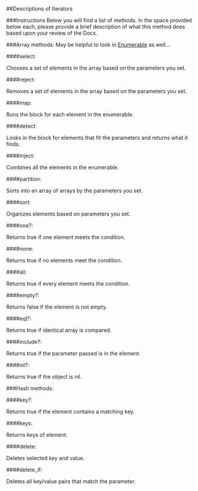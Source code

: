 ##Descriptions of Iterators

###Instructions
Below you will find a list of methods. In the space provided below each, please provide a brief description of what this method does based upon your review of the Docs. 

###Array methods:
May be helpful to look in [Enumerable](http://ruby-doc.org/core-2.2.0/Enumerable.html) as well...

####select:

Chooses a set of elements in the array based on the parameters you set.

####reject:

Removes a set of elements in the array based on the parameters you set.

####map:

Runs the block for each element in the enumerable.

####detect:

Looks in the block for elements that fit the parameters and returns what it finds.

####inject:

Combines all the elements in the enumerable.

####partition:

Sorts into an array of arrays by the parameters you set.

####sort:

Organizes elements based on parameters you set.

####one?:

Returns true if one element meets the condition.

####none:

Returns true if no elements meet the condition.

####all:

Returns true if every element meets the condition.

####empty?:

Returns false if the element is not empty.

####eql?:

Returns true if identical array is compared.

####include?:

Returns true if the parameter passed is in the element.

####nil?:

Returns true if the object is nil.

###Hash methods:

####key?:

Returns true if the element contains a matching key.

####keys:

Returns keys of element.

####delete:

Deletes selected key and value.

####delete_if:

Deletes all key/value pairs that match the parameter.